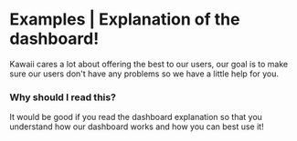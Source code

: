 # Examples | Explanation of the dashboard!
Kawaii cares a lot about offering the best to our users, our goal is to make sure our users don't have any problems so we have a little help for you.

### Why should I read this?
It would be good if you read the dashboard explanation so that you understand how our dashboard works and how you can best use it!

